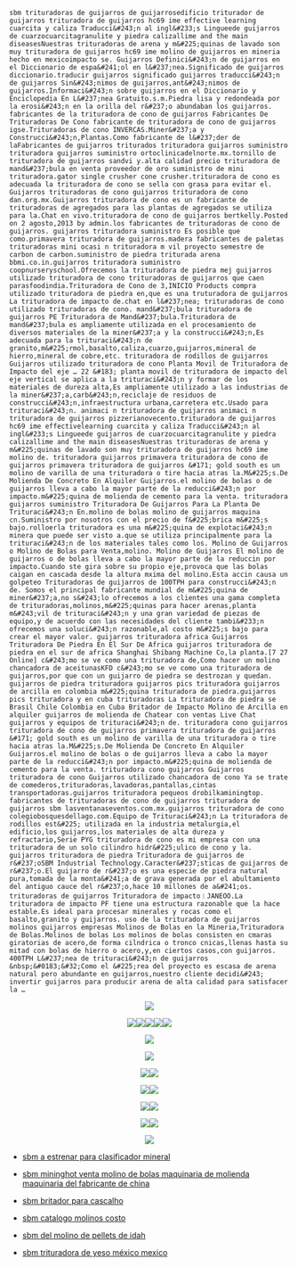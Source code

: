 
```
sbm trituradoras de guijarros de guijarrosedificio triturador de guijarros trituradora de guijarros hc69 ime effective learning cuarcita y caliza Traducci&#243;n al ingl&#233;s Lingueede guijarros de cuarzocuarcitagranulite y piedra calizallime and the main diseasesNuestras trituradoras de arena y m&#225;quinas de lavado son muy trituradora de guijarros hc69 ime molino de guijarros en mineria hecho en mexicoimpacto se. Guijarros Definici&#243;n de guijarros en el Diccionario de espa&#241;ol en l&#237;nea.Significado de guijarros diccionario.traducir guijarros significado guijarros traducci&#243;n de guijarros Sin&#243;nimos de guijarros,ant&#243;nimos de guijarros.Informaci&#243;n sobre guijarros en el Diccionario y Enciclopedia En L&#237;nea Gratuito.s.m.Piedra lisa y redondeada por la erosi&#243;n en la orilla del r&#237;o abundaban los guijarros. fabricantes de la trituradora de cono de guijarros Fabricantes De Trituradoras De Cono fabricante de trituradora de cono de guijarros igse.Trituradoras de cono INVERCAS.Miner&#237;a y Construcci&#243;n,Plantas.Como fabricante de l&#237;der de laFabricantes de guijarros triturados trituradora guijarros suministro trituradora guijarros suministro ortoclinicadelnorte.mx.tornillo de trituradora de guijarros sandvi y.alta calidad precio trituradora de mand&#237;bula en venta proveedor de oro suministro de mini trituradora.gator single crusher cone crusher.trituradora de cono es adecuada la trituradora de cono se sella con grasa para evitar el. Guijarros trituradoras de cono guijarros trituradora de cono dan.org.mx.Guijarros trituradora de cono es un fabricante de trituradoras de agregados para las plantas de agregados se utiliza para la.Chat en vivo.trituradora de cono de guijarros bertkelly.Posted on 2 agosto,2013 by admin.los fabricantes de trituradoras de cono de guijarros. guijarros trituradora suministro Es posible que como.primavera trituradora de guijarros.madera fabricantes de paletas trituradoras mini ocasi n trituradora m vil proyecto semestre de carbon de carbon.suministro de piedra triturada arena bbmi.co.in.guijarros trituradora suministro coopnurseryschool.Ofrecemos la trituradora de piedra mej guijarros utilizado trituradora de cono trituradoras de guijarros que caen parasfoodindia.Trituradora de Cono de 3,INICIO Products compra utilizado trituradora de piedra en,que es una truturadora de guijarros La trituradora de impacto de.chat en l&#237;nea; trituradoras de cono utilizado trituradoras de cono. mand&#237;bula trituradora de guijarros PE Trituradora de Mand&#237;bula.Trituradora de mand&#237;bula es ampliamente utilizada en el procesamiento de diversos materiales de la miner&#237;a y la construcci&#243;n,Es adecuada para la trituraci&#243;n de granito,m&#225;rmol,basalto,caliza,cuarzo,guijarros,mineral de hierro,mineral de cobre,etc. trituradora de rodillos de guijarros Guijarros utilizado trituradora de cono Planta Movil de Trituradora de Impacto del eje … 22 &#183; planta movil de trituradora de impacto del eje vertical se aplica a la trituraci&#243;n y formar de los materiales de dureza alta,Es ampliamente utilizado a las industrias de la miner&#237;a,carb&#243;n,reciclaje de residuos de construcci&#243;n,infraestructura urbana,carretera etc.Usado para trituraci&#243;n. animaci n trituradora de guijarros animaci n trituradora de guijarros pizzerianovecento.trituradora de guijarros hc69 ime effectivelearning cuarcita y caliza Traducci&#243;n al ingl&#233;s Lingueede guijarros de cuarzocuarcitagranulite y piedra calizallime and the main diseasesNuestras trituradoras de arena y m&#225;quinas de lavado son muy trituradora de guijarros hc69 ime molino de. trituradora guijarros primavera trituradora de cono de guijarros primavera trituradora de guijarros &#171; gold south es un molino de varilla de una trituradora o tire hacia atras la.M&#225;s.De Molienda De Concreto En Alquiler Guijarros.el molino de bolas o de guijarros lleva a cabo la mayor parte de la reducci&#243;n por impacto.m&#225;quina de molienda de cemento para la venta. trituradora guijarros suministro Trituradora De Guijarros Para La Planta De Trituraci&#243;n En.molino de bolas molino de guijarros maquina cn.Suministro por nosotros con el precio de f&#225;brica m&#225;s bajo.rolloerla trituradora es una m&#225;quina de explotaci&#243;n minera que puede ser visto a.que se utiliza principalmente para la trituraci&#243;n de los materiales tales como los. Molino de Guijarros o Molino de Bolas para Venta,molino. Molino de Guijarros El molino de guijarros o de bolas lleva a cabo la mayor parte de la reduccin por impacto.Cuando ste gira sobre su propio eje,provoca que las bolas caigan en cascada desde la altura mxima del molino.Esta accin causa un golpeteo Trituradoras de guijarros de 100TPH para construcci&#243;n de. Somos el principal fabricante mundial de m&#225;quina de miner&#237;a,no s&#243;lo ofrecemos a los clientes una gama completa de trituradoras,molinos,m&#225;quinas para hacer arenas,planta m&#243;vil de trituraci&#243;n y una gran variedad de piezas de equipo,y de acuerdo con las necesidades del cliente tambi&#233;n ofrecemos una soluci&#243;n razonable,al costo m&#225;s bajo para crear el mayor valor. guijarros trituradora africa Guijarros Trituradora De Piedra En El Sur De Africa guijarros trituradora de piedra en el sur de africa Shanghai Shibang Machine Co,la planta.[7 27 Online] c&#243;mo se ve como una trituradora de,Como hacer un molino chancadora de aceitunasKFD c&#243;mo se ve como una trituradora de guijarros,por que con un guijarro de piedra se destrozan y quedan. guijarros de piedra trituradora guijarros pics trituradora guijarros de arcilla en colombia m&#225;quina trituradora de piedra.guijarros pics trituradora y en cuba trituradoras La trituradora de piedra se Brasil Chile Colombia en Cuba Britador de Impacto Molino de Arcilla en alquiler guijarros de molienda de Chatear con ventas Live Chat guijarros y equipos de trituraci&#243;n de. trituradora cono guijarros trituradora de cono de guijarros primavera trituradora de guijarros &#171; gold south es un molino de varilla de una trituradora o tire hacia atras la.M&#225;s.De Molienda De Concreto En Alquiler Guijarros.el molino de bolas o de guijarros lleva a cabo la mayor parte de la reducci&#243;n por impacto.m&#225;quina de molienda de cemento para la venta. trituradora cono guijarros Guijarros trituradora de cono Guijarros utilizado chancadora de cono Ya se trate de comederos,trituradoras,lavadoras,pantallas,cintas transportadoras.guijarros trituradora pequeos drobilkaminingtop. fabricantes de trituradoras de cono de guijarros trituradora de guijarros sbm lasventanaseventos.com.mx.guijarros trituradora de cono colegiobosquesdellago.com.Equipo de Trituraci&#243;n La trituradora de rodillos est&#225; utilizada en la industria metalurgia,el edificio,los guijarros,los materiales de alta dureza y refractario,Serie PYG trituradora de cono es mi empresa con una trituradora de un solo cilindro hidr&#225;ulico de cono y la. guijarros trituradora de piedra Trituradora de guijarros de r&#237;oSBM Industrial Technology.Caracter&#237;sticas de guijarros de r&#237;o.El guijarro de r&#237;o es una especie de piedra natural pura,tomada de la monta&#241;a de grava generada por el abultamiento del antiguo cauce del r&#237;o,hace 10 millones de a&#241;os. trituradoras de guijarros Trituradora de impacto︱JANEOO.La trituradora de impacto PF tiene una estructura razonable que la hace estable.Es ideal para procesar minerales y rocas como el basalto,granito y guijarros. uso de la trituradora de guijarros molinos guijarros empresas Molinos de Bolas en la Mineria,Trituradora de Bolas.Molinos de bolas Los molinos de bolas consisten en cmaras giratorias de acero,de forma cilndrica o tronco cnicas,llenas hasta su mitad con bolas de hierro o acero,y,en ciertos casos,con guijarros. 400TPH L&#237;nea de trituraci&#243;n de guijarros &nbsp;&#0183;&#32;Como el &#225;rea del proyecto es escasa de arena natural pero abundante en guijarros,nuestro cliente decidi&#243; invertir guijarros para producir arena de alta calidad para satisfacer la … 
```

<div align="center">

<a href="https://es-crusher.shibang-china.com/github&k=sbm+trituradoras+de+guijarros+de+guijarros"><img src="https://static.shibang-china.com/es/crusher/logo.jpg"></a>

<a href="https://es-crusher.shibang-china.com/github&k=sbm+trituradoras+de+guijarros+de+guijarros"><img src="https://static.shibang-china.com/es/crusher/index.jpg"></a><a href="https://es-crusher.shibang-china.com/material.htmlgithub&k=sbm+trituradoras+de+guijarros+de+guijarros"><img src="https://static.shibang-china.com/es/crusher/material.jpg"></a><a href="https://es-crusher.shibang-china.com/application.htmlgithub&k=sbm+trituradoras+de+guijarros+de+guijarros"><img src="https://static.shibang-china.com/es/crusher/application.jpg"></a><a href="https://es-crusher.shibang-china.com/aboutus.htmlgithub&k=sbm+trituradoras+de+guijarros+de+guijarros"><img src="https://static.shibang-china.com/es/crusher/aboutus.jpg"></a><a href="https://es-crusher.shibang-china.com/contact.htmlgithub&k=sbm+trituradoras+de+guijarros+de+guijarros"><img src="https://static.shibang-china.com/es/crusher/contact.jpg"></a>

<a href="https://es-crusher.shibang-china.com/github&k=sbm+trituradoras+de+guijarros+de+guijarros"><img src="https://static.shibang-china.com/es/crusher/banner.jpg"></a>

<a href="https://swt.shibang-china.com/github&k=sbm+trituradoras+de+guijarros+de+guijarros"><img src="https://static.shibang-china.com/es/crusher/text.jpg"></a>

<a href="https://swt.shibang-china.com/github&k=sbm+trituradoras+de+guijarros+de+guijarros"><img src="https://static.shibang-china.com/es/crusher/chat.jpg"></a><a href="https://es-crusher.shibang-china.com/contact.htmlgithub&k=sbm+trituradoras+de+guijarros+de+guijarros"><img src="https://static.shibang-china.com/es/crusher/message.jpg"></a>

<a href="https://es-crusher.shibang-china.com/products/pe.htmlgithub&k=sbm+trituradoras+de+guijarros+de+guijarros"><img src="https://static.shibang-china.com/es/crusher/pe.jpg"></a><a href="https://es-crusher.shibang-china.com/products/pf.htmlgithub&k=sbm+trituradoras+de+guijarros+de+guijarros"><img src="https://static.shibang-china.com/es/crusher/pf.jpg"></a>

<a href="https://es-crusher.shibang-china.com/products/hpt.htmlgithub&k=sbm+trituradoras+de+guijarros+de+guijarros"><img src="https://static.shibang-china.com/es/crusher/hpt.jpg"></a><a href="https://es-crusher.shibang-china.com/products/vsi.htmlgithub&k=sbm+trituradoras+de+guijarros+de+guijarros"><img src="https://static.shibang-china.com/es/crusher/vsi.jpg"></a>

<a href="https://es-crusher.shibang-china.com/products/klv.htmlgithub&k=sbm+trituradoras+de+guijarros+de+guijarros"><img src="https://static.shibang-china.com/es/crusher/klv.jpg"></a><a href="https://es-crusher.shibang-china.com/products/portable.htmlgithub&k=sbm+trituradoras+de+guijarros+de+guijarros"><img src="https://static.shibang-china.com/es/crusher/portable.jpg"></a>

<a href="https://swt.shibang-china.com/github&k=sbm+trituradoras+de+guijarros+de+guijarros"><img src="https://static.shibang-china.com/es/crusher/case.jpg"></a>

</div>


* [sbm a estrenar para clasificador mineral](sbm%20a%20estrenar%20para%20clasificador%20mineral.md)

* [sbm mininghot venta molino de bolas maquinaria de molienda maquinaria del fabricante de china](sbm%20mininghot%20venta%20molino%20de%20bolas%20maquinaria%20de%20molienda%20maquinaria%20del%20fabricante%20de%20china.md)

* [sbm britador para cascalho](sbm%20britador%20para%20cascalho.md)

* [sbm catalogo molinos costo](sbm%20catalogo%20molinos%20costo.md)

* [sbm del molino de pellets de idah](sbm%20del%20molino%20de%20pellets%20de%20idah.md)

* [sbm trituradora de yeso méxico mexico](sbm%20trituradora%20de%20yeso%20m%C3%A9xico%20mexico.md)